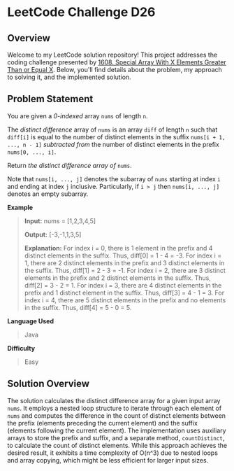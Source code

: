 
# LeetCode Challenge D26

## Overview

Welcome to my LeetCode solution repository! This project addresses the coding challenge presented by [1608. Special Array With X Elements Greater Than or Equal X](https://leetcode.com/problems/special-array-with-x-elements-greater-than-or-equal-x/). Below, you'll find details about the problem, my approach to solving it, and the implemented solution.

## Problem Statement
You are given a  *0-indexed*  array  `nums`  of length  `n`.

The  *distinct difference*  array of  `nums`  is an array  `diff`  of length  `n`  such that  `diff[i]`  is equal to the number of distinct elements in the suffix  `nums[i + 1, ..., n - 1]`  *subtracted from*  the number of distinct elements in the prefix  `nums[0, ..., i]`.

Return  _the  *distinct difference*  array of_ `nums`.

Note that  `nums[i, ..., j]`  denotes the subarray of  `nums`  starting at index  `i`  and ending at index  `j`  inclusive. Particularly, if  `i > j`  then  `nums[i, ..., j]`  denotes an empty subarray.

**Example**
> **Input:** nums = [1,2,3,4,5]
> 
>**Output:** [-3,-1,1,3,5]
> 
>**Explanation:** For index i = 0, there is 1 element in the prefix and 4 distinct elements in the suffix. Thus, diff[0] = 1 - 4 = -3.
For index i = 1, there are 2 distinct elements in the prefix and 3 distinct elements in the suffix. Thus, diff[1] = 2 - 3 = -1.
For index i = 2, there are 3 distinct elements in the prefix and 2 distinct elements in the suffix. Thus, diff[2] = 3 - 2 = 1.
For index i = 3, there are 4 distinct elements in the prefix and 1 distinct element in the suffix. Thus, diff[3] = 4 - 1 = 3.
For index i = 4, there are 5 distinct elements in the prefix and no elements in the suffix. Thus, diff[4] = 5 - 0 = 5.

**Language Used**
> Java

**Difficulty**
> Easy

## Solution Overview
The solution calculates the distinct difference array for a given input array `nums`. It employs a nested loop structure to iterate through each element of `nums` and computes the difference in the count of distinct elements between the prefix (elements preceding the current element) and the suffix (elements following the current element). The implementation uses auxiliary arrays to store the prefix and suffix, and a separate method, `countDistinct`, to calculate the count of distinct elements. While this approach achieves the desired result, it exhibits a time complexity of O(n^3) due to nested loops and array copying, which might be less efficient for larger input sizes.
